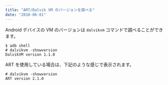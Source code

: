 ```yaml
---
title: "ART/Dalvik VM のバージョンを調べる"
date: "2010-06-01"
---
```


Android デバイスの VM のバージョンは `dalvikvm` コマンドで調べることができます。

```
$ adb shell
# dalvikvm -showversion
DalvikVM version 1.1.0
```

ART を使用している場合は、下記のような感じで表示されます。

```
# dalvikvm -showversion
ART version 2.1.0
```

